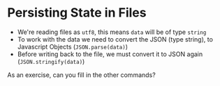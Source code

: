 # Persisting State in Files

- We're reading files as `utf8`, this means `data` will be of type `string`
- To work with the data we need to convert the JSON (type string), to Javascript Objects (`JSON.parse(data)`)
- Before writing back to the file, we must convert it to JSON again (`JSON.stringify(data)`)

As an exercise, can you fill in the other commands?
